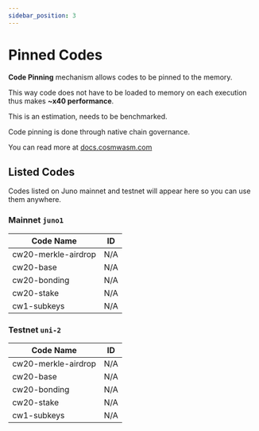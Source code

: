 ```yaml
---
sidebar_position: 3
---
```


# Pinned Codes

**Code Pinning** mechanism allows codes to be pinned to the memory.

This way code does not have to be loaded to memory on each execution thus makes **~x40 performance**.

This is an estimation, needs to be benchmarked.

Code pinning is done through native chain governance.

You can read more at [docs.cosmwasm.com](https://docs.cosmwasm.com/docs/smart-contracts/components/code-pinning/)

## Listed Codes

Codes listed on Juno mainnet and testnet will appear here so you can use them anywhere.

### Mainnet `juno1`

| Code Name           | ID  |
|---------------------|-----|
| cw20-merkle-airdrop | N/A |
| cw20-base           | N/A |
| cw20-bonding        | N/A |
| cw20-stake          | N/A |
| cw1-subkeys         | N/A |

### Testnet `uni-2`

| Code Name           | ID  |
|---------------------|-----|
| cw20-merkle-airdrop | N/A |
| cw20-base           | N/A |
| cw20-bonding        | N/A |
| cw20-stake          | N/A |
| cw1-subkeys         | N/A |
